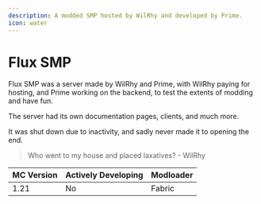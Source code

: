 ```yaml
---
description: A modded SMP hosted by WilRhy and developed by Prime.
icon: water
---
```


# Flux SMP

Flux SMP was a server made by WilRhy and Prime, with WilRhy paying for hosting, and Prime working on the backend, to test the extents of modding and have fun.

The server had its own documentation pages, clients, and much more.

It was shut down due to inactivity, and sadly never made it to opening the end.

> Who went to my house and placed laxatives? - WilRhy

| MC Version | Actively Developing | Modloader |
| ---------- | ------------------- | --------- |
| 1.21       | No                  | Fabric    |

